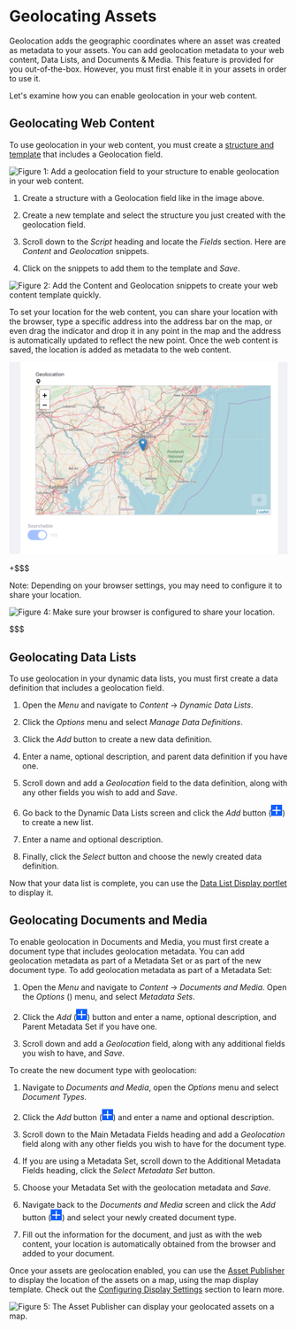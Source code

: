 # Geolocating Assets [](id=geolocating-assets)

Geolocation adds the geographic coordinates where an asset was created as
metadata to your assets. You can add geolocation metadata to your web content,
Data Lists, and Documents & Media. This feature is provided for you
out-of-the-box. However, you must first enable it in your assets in order to
use it.

Let's examine how you can enable geolocation in your web content.

## Geolocating Web Content [](id=geolocating-web-content)

To use geolocation in your web content, you must create a 
[structure and template](/discover/portal/-/knowledge_base/7-1/designing-uniform-content)
that includes a Geolocation field. 

![Figure 1: Add a geolocation field to your structure to enable geolocation in your web content.](../../../images/geo-structure.png)

1.  Create a structure with a Geolocation field like in the image 
    above.

2.  Create a new template and select the structure you just created 
    with the geolocation field.

3.  Scroll down to the *Script* heading and locate the *Fields* section. Here 
    are *Content* and *Geolocation* snippets.

4.  Click on the snippets to add them to the template and *Save*.

![Figure 2: Add the Content and Geolocation snippets to create your web content template quickly.](../../../images/web-content-geolocation-template.png)

To set your location for the web content, you can share your location with the 
browser, type a specific address into the address bar on the map, or even drag 
the indicator and drop it in any point in the map and the address is
automatically updated to reflect the new point. Once the web content is saved, 
the location is added as metadata to the web content.

![Figure 3: You can enter your location in the address bar, move the indicator to a location, or share your location with the browser.](../../../images/web-content-geo-create.png)

+$$$

Note: Depending on your browser settings, you may need to configure it to share your location.

![Figure 4: Make sure your browser is configured to share your location.](../../../images/share-location-dialog.png)

$$$

## Geolocating Data Lists [](id=geolocating-data-lists)

To use geolocation in your dynamic data lists, you must first create a data
definition that includes a geolocation field.

1.  Open the *Menu* and navigate to *Content* &rarr; *Dynamic Data Lists*. 

2.  Click the *Options* menu and select *Manage Data Definitions*.

3.  Click the *Add* button to create a new data definition.

4.  Enter a name, optional description, and parent data definition if you have 
    one.
 
5.  Scroll down and add a *Geolocation* field to the data definition, along 
    with any other fields you wish to add and *Save*.

6.  Go back to the Dynamic Data Lists screen and click the *Add* button 
    (![add](../../../images/icon-add.png)) to 
    create a new list.

7.  Enter a name and optional description.

8.  Finally, click the *Select* button and choose the newly created data 
    definition.

Now that your data list is complete, you can use the 
[Data List Display portlet](/discover/portal/-/knowledge_base/7-1/creating-data-lists) 
to display it.

## Geolocating Documents and Media [](id=geolocating-documents-and-media)

To enable geolocation in Documents and Media, you must first create a document
type that includes geolocation metadata. You can add geolocation metadata as
part of a Metadata Set or as part of the new document type. To add geolocation
metadata as part of a Metadata Set:

1.  Open the *Menu* and navigate to *Content* &rarr; *Documents and Media*. Open the *Options* () menu, and select *Metadata Sets*.

2.  Click the *Add* (![add](../../../images/icon-add.png)) button and enter
    a name, optional description, and Parent Metadata Set if you have one.

3.  Scroll down and add a *Geolocation* field, along with any additional fields 
    you wish to have, and *Save*.

To create the new document type with geolocation:

1.  Navigate to *Documents and Media*, open the *Options* menu and select 
    *Document Types*. 

2.  Click the *Add* button (![add](../../../images/icon-add.png)) and enter
    a name and optional description.

3.  Scroll down to the Main Metadata Fields heading and add a *Geolocation* 
    field along with any other fields you wish to have for the document type.
 
4.  If you are using a Metadata Set, scroll down to the Additional Metadata 
    Fields heading, click the *Select Metadata Set* button.

5.  Choose your Metadata Set with the geolocation metadata and *Save*.

6.  Navigate back to the *Documents and Media* screen and click the *Add*
    button (![add](../../../images/icon-add.png)) and select your newly created document type.

7.  Fill out the information for the document, and just as with the web 
    content, your location is automatically obtained from the browser and added 
    to your document.

Once your assets are geolocation enabled, you can use the [Asset Publisher](/discover/portal/-/knowledge_base/7-1/publishing-assets) 
to display the location of the assets on a map, using the map display template.
Check out the [Configuring Display Settings](/discover/portal/-/knowledge_base/7-1/configuring-display-settings)
section to learn more.

![Figure 5: The Asset Publisher can display your geolocated assets on a map.](../../../images/geo-map.png)

